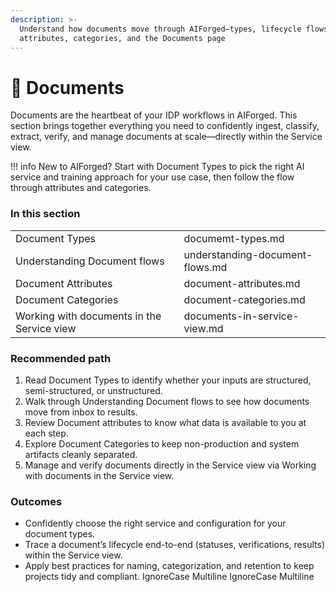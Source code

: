 ```yaml
---
description: >-
  Understand how documents move through AIForged—types, lifecycle flows,
  attributes, categories, and the Documents page
---
```


# 📃 Documents

Documents are the heartbeat of your IDP workflows in AIForged. This section brings together everything you need to confidently ingest, classify, extract, verify, and manage documents at scale—directly within the Service view.

!!! info
    New to AIForged? Start with Document Types to pick the right AI service and training approach for your use case, then follow the flow through attributes and categories.

### In this section

|                                            |                                 |
| ------------------------------------------ | ------------------------------- |
| Document Types                             | documemt-types.md               |
| Understanding Document flows               | understanding-document-flows.md |
| Document Attributes                        | document-attributes.md          |
| Document Categories                        | document-categories.md          |
| Working with documents in the Service view | documents-in-service-view.md    |

### Recommended path

1. Read Document Types to identify whether your inputs are structured, semi-structured, or unstructured.
2. Walk through Understanding Document flows to see how documents move from inbox to results.
3. Review Document attributes to know what data is available to you at each step.
4. Explore Document Categories to keep non-production and system artifacts cleanly separated.
5. Manage and verify documents directly in the Service view via Working with documents in the Service view.

### Outcomes

* Confidently choose the right service and configuration for your document types.
* Trace a document’s lifecycle end-to-end (statuses, verifications, results) within the Service view.
* Apply best practices for naming, categorization, and retention to keep projects tidy and compliant.
 IgnoreCase Multiline IgnoreCase Multiline

